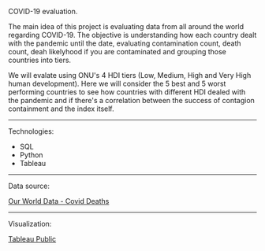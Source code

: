COVID-19 evaluation.

The main idea of this project is evaluating data from all around the world regarding COVID-19.
The objective is understanding how each country dealt with the pandemic until the date, evaluating contamination count, death count, deah likelyhood if you are contaminated and grouping those countries into tiers.

We will evalate using ONU's 4 HDI tiers (Low, Medium, High and Very High human development). Here we will consider the 5 best and 5 worst performing countries to see how countries with different HDI dealed with the pandemic and if there's a correlation between the success of contagion containment and the index itself.

------

Technologies:

- SQL
- Python
- Tableau


------

Data source: <p><a href="https://ourworldindata.org/covid-deaths">Our World Data - Covid Deaths</a><p>

------

Visualization: <p><a href="https://public.tableau.com/app/profile/thyago8611/viz/COVID19_16275960838620/Dashboard?publish=yes">Tableau Public</a><p>
